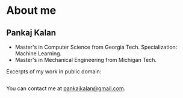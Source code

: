 # About me

## Pankaj Kalan
* Master's in Computer Science from Georgia Tech. Specialization: Machine Learning.
* Master's in Mechanical Engineering from Michigan Tech.

Excerpts of my work in public domain:
```{tableofcontents}
```
You can contact me at pankajkalan@gmail.com.

<!--
poetry run jupyter-book build myfirstbook &&  git add -A && git commit -m "publish" && git push && poetry run ghp-import -n -p -f myfirstbook/_build/html
-->